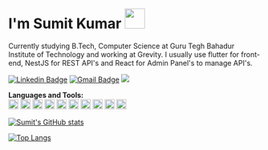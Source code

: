 # I'm Sumit Kumar <img src="https://i.pinimg.com/originals/00/4b/17/004b173f6e3d6843df10114e087f30a8.gif" width="40" height="40" />

Currently studying B.Tech, Computer Science at Guru Tegh Bahadur Institute of Technology and working at Grevity. I usually use flutter for front-end, NestJS for REST API's and React for Admin Panel's to manage API's.

[![Linkedin Badge](https://img.shields.io/badge/-LinkedIn-blue?style=social&logo=Linkedin&logoColor=blue&link=https://www.linkedin.com/in/sumitklamba/)](https://www.linkedin.com/in/sumitklamba/)
[![Gmail Badge](https://img.shields.io/badge/-GMail-c14438?style=social&logo=Gmail&logoColor=red&link=mailto:sumitskl1999@gmail.com)](mailto:sumitskl1999@gmail.com)
![](https://visitor-badge.glitch.me/badge?page_id=SumitKLamba.SumitKLamba)

**Languages and Tools:**  
<code><img height="20" src="https://www.kindpng.com/picc/m/355-3557482_flutter-logo-png-transparent-png.png"></code>
<code><img height="20" src="https://blog.theodo.com/static/dfa7994d6389d439e8a14bc09d03326b/a79d3/1_cZXAov35eTfE545EiuGFqQ.png"></code>
<code><img height="20" src="https://upload.wikimedia.org/wikipedia/commons/thumb/a/a7/React-icon.svg/1280px-React-icon.svg.png"></code>
<code><img height="20" src="https://encrypted-tbn0.gstatic.com/images?q=tbn:ANd9GcRfOfptrC48Ggz3JC23XVvfUc6qPqMrkrGGZ5ajLqLDARAP15-8lnl4ETCV_BNdMoW7TjU&usqp=CAU"></code>
<code><img height="20" src="https://upload.wikimedia.org/wikipedia/commons/thumb/9/99/Unofficial_JavaScript_logo_2.svg/2048px-Unofficial_JavaScript_logo_2.svg.png"></code>
<code><img height="20" src="https://encrypted-tbn0.gstatic.com/images?q=tbn:ANd9GcTl7y4Ib8EVIIiZQzXgz_SS_XQfv0tplsyKW7eJvMpA4CudtAFkWp4p6rsPSu1im_nT6IY&usqp=CAU"></code>
<code><img height="20" src="https://logowik.com/content/uploads/images/visual-studio-code7642.jpg"></code>
<code><img height="20" src="https://upload.wikimedia.org/wikipedia/commons/thumb/2/29/Postgresql_elephant.svg/1200px-Postgresql_elephant.svg.png"></code>
<code><img height="20" src="https://brandeps.com/logo-download/H/Heroku-logo-vector-01.svg"></code>
<code><img height="20" src="https://www.jdrf.org/wp-content/uploads/2020/12/AWS-logo-2.jpg"></code>


<!--
**SumitKLamba/SumitKLamba** is a ✨ _special_ ✨ repository because its `README.md` (this file) appears on your GitHub profile.

Here are some ideas to get you started:

- 🔭 I’m currently working on Private Projects
- 🌱 I’m currently learning Data Structures
- 👯 I’m looking to collaborate on ...
- 🤔 I’m looking for help with ...
- 💬 Ask me about ...
- 📫 How to reach me: ...
- 😄 Pronouns: ...
- ⚡ Fun fact: ...
-->

[![Sumit's GitHub stats](https://github-readme-stats.vercel.app/api?username=SumitKLamba&count_private=true&show_icons=true&theme=dark)
](https://github.com/anuraghazra/github-readme-stats)

[![Top Langs](https://github-readme-stats.vercel.app/api/top-langs/?username=SumitKLamba&layout=compact&count_private=true&theme=dark)](https://github.com/anuraghazra/github-readme-stats)
